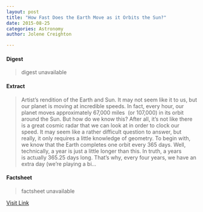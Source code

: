 ```yaml
---
layout: post
title: "How Fast Does the Earth Move as it Orbits the Sun?"
date: 2015-08-25
categories: Astronomy
author: Jolene Creighton

---
```



#### Digest
>digest unavailable

#### Extract
>Artist&#8217;s rendition of the Earth and Sun. It may not seem like it to us, but our planet is moving at incredible speeds. In fact, every hour, our planet moves approximately 67,000 miles  (or 107,000) in its orbit around the Sun. But how do we know this? After all, it&#8217;s not like there is a great cosmic radar that we can look at in order to clock our speed. It may seem like a rather difficult question to answer, but really, it only requires a little knowledge of geometry. To begin with, we know that the Earth completes one orbit every 365 days. Well, technically, a year is just a little longer than this. In truth, a years is actually 365.25 days long. That&#8217;s why, every four years, we have an extra day (we&#8217;re playing a bi...

#### Factsheet
>factsheet unavailable

[Visit Link](http://www.fromquarkstoquasars.com/how-fast-does-the-earth-move-as-it-orbits-the-sun/)


